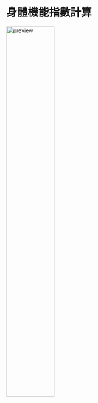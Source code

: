 # 身體機能指數計算
<img src="https://user-images.githubusercontent.com/65625447/153466342-2b563e39-079c-4dcc-8ddd-77267eb376d4.png" width = "50%" height = "50%" alt="preview" align=center />
